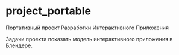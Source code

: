 # project_portable
Портативный проект Разработки Интерактивного Приложения

Задачи проекта показать модель интерактивного приложения в Блендере.

